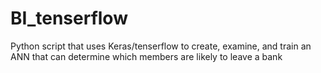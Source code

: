 # BI_tenserflow
Python script that uses Keras/tenserflow to create, examine, and train an ANN that can determine which members are likely to leave a bank
